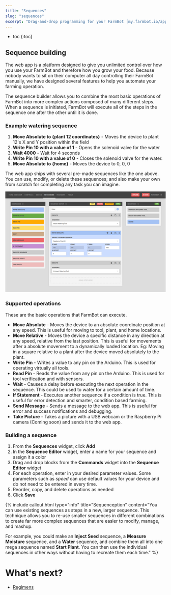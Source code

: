 ```yaml
---
title: "Sequences"
slug: "sequences"
excerpt: "Drag-and-drop programming for your FarmBot [my.farmbot.io/app/sequences](http://my.farmbot.io/app/sequences)"
---
```


* toc
{:toc}

## Sequence building
The web app is a platform designed to give you unlimited control over how you use your FarmBot and therefore how you grow your food. Because nobody wants to sit on their computer all day controlling their FarmBot manually, we have designed several features to help you automate your farming operation.

The sequence builder allows you to combine the most basic operations of FarmBot into more complex actions composed of many different steps. When a sequence is initiated, FarmBot will execute all of the steps in the sequence one after the other until it is done.

### Example watering sequence
1. **Move Absolute to {plant 12 coordinates}** - Moves the device to plant 12's X and Y position within the field
2. **Write Pin 10 with a value of 1** - Opens the solenoid valve for the water
3. **Wait 4000** - Wait for 4 seconds
4. **Write Pin 10 with a value of 0** - Closes the solenoid valve for the water.
5. **Move Absolute to {home}** - Moves the device to 0, 0, 0

The web app ships with several pre-made sequences like the one above. You can use, modify, or delete these sequences; and also make your own from scratch for completing any task you can imagine.

![Sequence.png](Sequence.png)

### Supported operations
These are the basic operations that FarmBot can execute.
* **Move Absolute** - Moves the device to an absolute coordinate position at any speed. This is useful for moving to tool, plant, and home locations.
* **Move Relative** - Moves the device a specific distance in any direction at any speed, relative from the last position. This is useful for movements after a absolute movement to a dynamically loaded location. Eg: Moving in a square relative to a plant after the device moved absolutely to the plant.
* **Write Pin** - Writes a value to any pin on the Arduino. This is used for operating virtually all tools.
* **Read Pin** - Reads the value from any pin on the Arduino. This is used for tool verification and with sensors.
* **Wait** - Causes a delay before executing the next operation in the sequence. This could be used to water for a certain amount of time.
* **If Statement** - Executes another sequence if a condition is true. This is useful for error detection and smarter, condition based farming.
* **Send Message** - Sends a message to the web app. This is useful for error and success notifications and debugging.
* **Take Picture** - Takes a picture with a USB webcam or the Raspberry Pi camera (Coming soon) and sends it to the web app.

### Building a sequence
1. From the **Sequences** widget, click **Add**
2. In the **Sequence Editor** widget, enter a name for your sequence and assign it a color
2. Drag and drop blocks from the **Commands** widget into the **Sequence Editor** widget
3. For each operation, enter in your desired parameter values. Some parameters such as *speed* can use default values for your device and do not need to be entered in every time.
4. Reorder, copy, and delete operations as needed
5. Click **Save**

{%
include callout.html
type="info"
title="Sequenception"
content="You can use existing sequences as steps in a new, larger sequence. This technique allows you to re-use smaller sequences in different combinations to create far more complex sequences that are easier to modify, manage, and mashup.

For example, you could make an **Inject Seed** sequence, a **Measure Moisture** sequence, and a **Water** sequence, and combine them all into one mega sequence named **Start Plant**. You can then use the individual sequences in other ways without having to recreate them each time."
%}


# What's next?

 * [Regimens](../Web-App/regimens.md)
